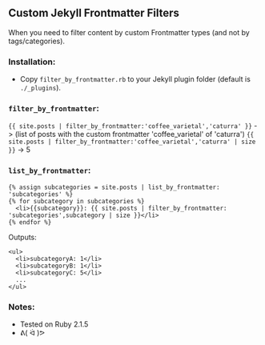 ## Custom Jekyll Frontmatter Filters

When you need to filter content by custom Frontmatter types (and not by tags/categories).

### Installation:
- Copy `filter_by_frontmatter.rb` to your Jekyll plugin folder (default is `./_plugins`).

### `filter_by_frontmatter`:
`{{ site.posts | filter_by_frontmatter:'coffee_varietal','caturra' }}` -> (list of posts with the custom frontmatter 'coffee_varietal' of 'caturra')
`{{ site.posts | filter_by_frontmatter:'coffee_varietal','caturra' | size }}` -> 5

### `list_by_frontmatter`:
```
{% assign subcategories = site.posts | list_by_frontmatter: 'subcategories' %}
{% for subcategory in subcategories %}
  <li>{{subcategory}}: {{ site.posts | filter_by_frontmatter: 'subcategories',subcategory | size }}</li>
{% endfor %}
```

Outputs:
```
<ul>
  <li>subcategoryA: 1</li>
  <li>subcategoryB: 1</li>
  <li>subcategoryC: 5</li>
  ...
</ul>
```


### Notes:
- Tested on Ruby 2.1.5
- ᕕ( ᐛ )ᕗ